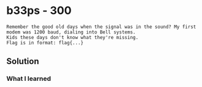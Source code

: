 # b33ps - 300
```
Remember the good old days when the signal was in the sound? My first modem was 1200 baud, dialing into Bell systems. 
Kids these days don't know what they're missing.
Flag is in format: flag{...}
```

## Solution

### What I learned